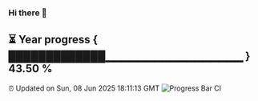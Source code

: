 ### Hi there 👋
⏳ Year progress { █████████████▁▁▁▁▁▁▁▁▁▁▁▁▁▁▁▁▁ } 43.50 %
---
⏰ Updated on Sun, 08 Jun 2025 18:11:13 GMT
![Progress Bar CI](https://github.com/Moyi321/Moyi321/workflows/Progress%20Bar%20CI/badge.svg)
